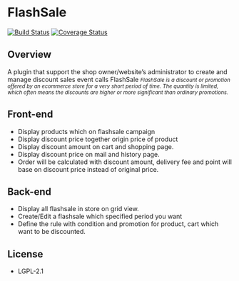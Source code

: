 # FlashSale

[![Build Status](https://travis-ci.org/eccubevn/flash-sale.svg?branch=master)](https://travis-ci.org/eccubevn/flash-sale)
[![Coverage Status](https://coveralls.io/repos/github/eccubevn/flash-sale/badge.png?branch=master)](https://coveralls.io/github/eccubevn/flash-sale?branch=master)

## Overview 
A plugin that support the shop owner/website’s administrator to create and manage discount sales event calls FlashSale<sup>*</sup>
<small><sup>*</sup><em>FlashSale is a discount or promotion offered by an ecommerce store for a very short period of time. The quantity is limited, which often means the discounts are higher or more significant than ordinary promotions.</em></small>
## Front-end
- Display products which on flashsale campaign
- Display discount price together origin price of product
- Display discount amount on cart and shopping page. 
- Display discount price on mail and history page. 
- Order will be calculated with discount amount, delivery fee and point will base on discount price instead of original price. 
## Back-end
- Display all flashsale in store on grid view.
- Create/Edit a flashsale which specified period you want 
- Define the rule with condition and promotion for product, cart which want to be discounted. 
## License
- LGPL-2.1
